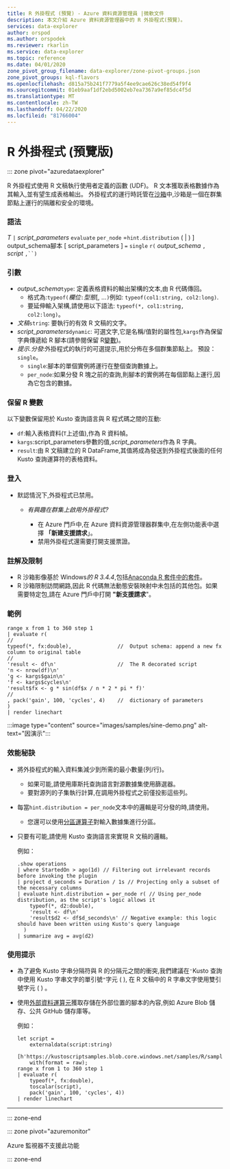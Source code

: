 ```yaml
---
title: R 外掛程式 (預覽) - Azure 資料資源管理員 |微軟文件
description: 本文介紹 Azure 資料資源管理器中的 R 外掛程式(預覽)。
services: data-explorer
author: orspod
ms.author: orspodek
ms.reviewer: rkarlin
ms.service: data-explorer
ms.topic: reference
ms.date: 04/01/2020
zone_pivot_group_filename: data-explorer/zone-pivot-groups.json
zone_pivot_groups: kql-flavors
ms.openlocfilehash: d815a75b241f7779a5f4ee9cae626c38ed54f9f4
ms.sourcegitcommit: 01eb9aaf1df2ebd5002eb7ea7367a9ef85dc4f5d
ms.translationtype: MT
ms.contentlocale: zh-TW
ms.lasthandoff: 04/22/2020
ms.locfileid: "81766004"
---
```

# <a name="r-plugin-preview"></a>R 外掛程式 (預覽版)

::: zone pivot="azuredataexplorer"

R 外掛程式使用 R 文稿執行使用者定義的函數 (UDF)。 R 文本獲取表格數據作為其輸入,並有望生成表格輸出。
外掛程式的運行時託管在[沙箱](../concepts/sandboxes.md)中,沙箱是一個在群集節點上運行的隔離和安全的環境。

### <a name="syntax"></a>語法

*T* `|` *script_parameters* `evaluate` `per_node` =`hint.distribution` ( | ) ] output_schema腳本 [ script_parameters ] `=` `single` `r(` *output_schema* `,` *script* `,``)`


### <a name="arguments"></a>引數

* *output_schema*`type`: 定義表格資料的輸出架構的文本,由 R 代碼傳回。
    * 格式為:`typeof(`*欄位*`:`*型態*[, ...`)`例如: `typeof(col1:string, col2:long)`.
    * 要延伸輸入架構,請使用以下語法: `typeof(*, col1:string, col2:long)`。
* *文稿*`string`: 要執行的有效 R 文稿的文字。
* *script_parameters*`dynamic`: 可選文字,它是名稱/值對的屬性包,`kargs`作為保留 字典傳遞給 R 腳本(請參閱保留 R[變數](#reserved-r-variables))。
* *提示.分發*:外掛程式的執行的可選提示,用於分佈在多個群集節點上。
   預設：`single`。
    * `single`:腳本的單個實例將運行在整個查詢數據上。
    * `per_node`:如果分發 R 塊之前的查詢,則腳本的實例將在每個節點上運行,因為它包含的數據。


### <a name="reserved-r-variables"></a>保留 R 變數

以下變數保留用於 Kusto 查詢語言與 R 程式碼之間的互動:

* `df`:輸入表格資料(`T`上述值),作為 R 資料幀。
* `kargs`:script_parameters參數的值,*script_parameters*作為 R 字典。
* `result`:由 R 文稿建立的 R DataFrame,其值將成為發送到外掛程式後面的任何 Kusto 查詢運算符的表格資料。

### <a name="onboarding"></a>登入


* 默認情況下,外掛程式已禁用。
    * *有興趣在群集上啟用外掛程式?*
        
        * 在 Azure 門戶中,在 Azure 資料資源管理器群集中,在左側功能表中選擇 **「新建支援請求**」。
        * 禁用外掛程式還需要打開支援票證。

### <a name="notes-and-limitations"></a>註解及限制

* R 沙箱影像基於 Windows*的 R 3.4.4*,包括[Anaconda R 套件中的套件](https://docs.anaconda.com/anaconda/packages/r-language-pkg-docs/)。
* R 沙箱限制訪問網路,因此 R 代碼無法動態安裝映射中未包括的其他包。如果需要特定包,請在 Azure 門戶中打開 **"新支援請求**"。


### <a name="examples"></a>範例

```kusto
range x from 1 to 360 step 1
| evaluate r(
//
typeof(*, fx:double),               //  Output schema: append a new fx column to original table 
//
'result <- df\n'                    //  The R decorated script
'n <- nrow(df)\n'
'g <- kargs$gain\n'
'f <- kargs$cycles\n'
'result$fx <- g * sin(df$x / n * 2 * pi * f)'
//
, pack('gain', 100, 'cycles', 4)    //  dictionary of parameters
)
| render linechart 
```

:::image type="content" source="images/samples/sine-demo.png" alt-text="因演示":::

### <a name="performance-tips"></a>效能秘訣

* 將外掛程式的輸入資料集減少到所需的最小數量(列/行)。
    * 如果可能,請使用庫斯托查詢語言對源數據集使用篩選器。
    * 要對源列的子集執行計算,在調用外掛程式之前僅投影這些列。
* 每當`hint.distribution = per_node`文本中的邏輯是可分發的時,請使用。
    * 您還可以使用[分區運算子](partitionoperator.md)對輸入數據集進行分區。
* 只要有可能,請使用 Kusto 查詢語言來實現 R 文稿的邏輯。

    例如：

    ```kusto    
    .show operations
    | where StartedOn > ago(1d) // Filtering out irrelevant records before invoking the plugin
    | project d_seconds = Duration / 1s // Projecting only a subset of the necessary columns
    | evaluate hint.distribution = per_node r( // Using per_node distribution, as the script's logic allows it
        typeof(*, d2:double),
        'result <- df\n'
        'result$d2 <- df$d_seconds\n' // Negative example: this logic should have been written using Kusto's query language
      )
    | summarize avg = avg(d2)
    ```

### <a name="usage-tips"></a>使用提示

* 為了避免 Kusto 字串分隔符與 R 的分隔元之間的衝突,我們建議在`'`Kusto 查詢中使用 Kusto 字串文字的單引號`"`字元 ( ), 在 R 文稿中的 R 字串文字使用雙引號字元 ( ) 。
* 使用[外部資料運算元](externaldata-operator.md)獲取存儲在外部位置的腳本的內容,例如 Azure Blob 儲存、公共 GitHub 儲存庫等。
  
  例如：

    ```kusto    
    let script = 
        externaldata(script:string)
        [h'https://kustoscriptsamples.blob.core.windows.net/samples/R/sample_script.r']
        with(format = raw);
    range x from 1 to 360 step 1
    | evaluate r(
        typeof(*, fx:double),
        toscalar(script), 
        pack('gain', 100, 'cycles', 4))
    | render linechart 
    ```

---

::: zone-end

::: zone pivot="azuremonitor"

Azure 監視器不支援此功能

::: zone-end

